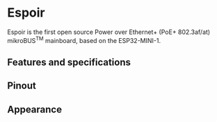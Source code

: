 # Espoir

Espoir is the first open source Power over Ethernet+ (PoE+ 802.3af/at) mikroBUS<sup>TM</sup> mainboard, based on the ESP32-MINI-1.

## Features and specifications

## Pinout

## Appearance

## 

